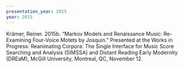```yaml
---
presentation_year: 2015
year: 2015
---
```


Krämer, Reiner. 2015b. “Markov Models and Renaissance Music: Re-Examining Four-Voice Motets by Josquin.” Presented at the Works in Progress: Reanimating Corpora: The Single Interface for Music Score Searching and Analysis (SIMSSA) and Distant Reading Early Modernity (DREaM), McGill University, Montreal, QC, November 12.
